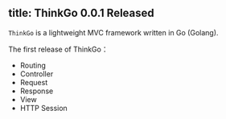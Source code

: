 title: ThinkGo 0.0.1 Released
---

`ThinkGo` is a lightweight MVC framework written in Go (Golang).

The first release of ThinkGo：

- Routing
- Controller
- Request
- Response
- View
- HTTP Session
